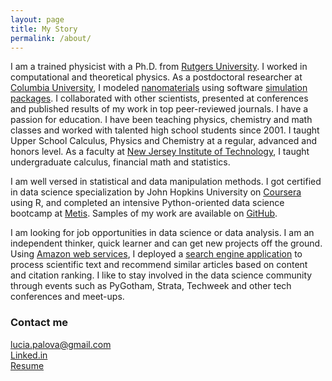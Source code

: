 ```yaml
---
layout: page
title: My Story
permalink: /about/
---
```


I am a trained physicist with a Ph.D. from [Rutgers University](http://www.physics.rutgers.edu/). I worked in computational and theoretical physics. As a postdoctoral researcher at [Columbia University](http://www.columbia.edu/), I modeled [nanomaterials](http://science.sciencemag.org/content/333/6045/999.abstract) using software [simulation](https://www.vasp.at/) [packages](http://www.quantum-espresso.org/). I collaborated with other scientists, presented at conferences and published results of my work in top peer-reviewed journals. I have a passion for education. I have been teaching physics, chemistry and math classes and worked with talented high school students since 2001. I taught Upper School Calculus, Physics and Chemistry at a regular, advanced and honors level. As a faculty at [New Jersey Institute of Technology](http://www.njit.edu/), I taught undergraduate calculus, financial math and statistics.

I am well versed in statistical and data manipulation methods. I got certified in data science specialization by John Hopkins University on [Coursera](https://www.coursera.org/account/accomplishments/specialization/certificate/LL4BR8M6KAGX) using R, and completed an intensive Python-oriented data science bootcamp at [Metis](http://www.thisismetis.com/). Samples of my work are available on [GitHub](https://github.com/lpalova).

I am looking for job opportunities in data science or data analysis. I am an independent thinker, quick learner and can get new projects off the ground. Using [Amazon web services](https://aws.amazon.com/), I deployed a 
[search engine application](http://ec2-54-166-179-179.compute-1.amazonaws.com/) to process scientific text and recommend similar articles based on content and citation ranking. I like to stay involved in the data science community through events such as PyGotham, Strata, Techweek and other tech conferences and meet-ups.


### Contact me

[lucia.palova@gmail.com](mailto:email@domain.com)   
[Linked.in](https://www.linkedin.com/in/luciapalova)  
[Resume](/Resume_Lucia_Palova.pdf) 
